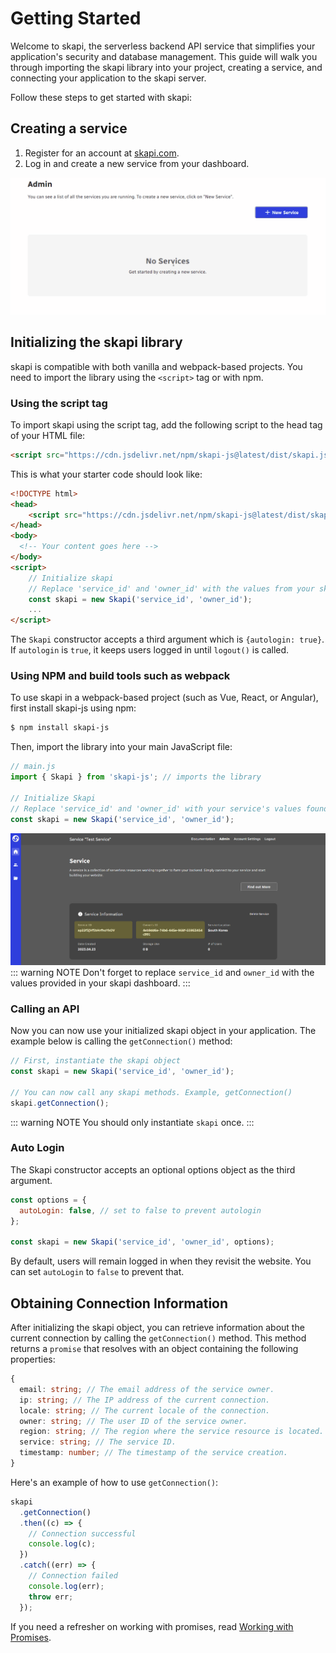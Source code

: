 # Getting Started

Welcome to skapi, the serverless backend API service that simplifies your application's security and database management. This guide will walk you through importing the skapi library into your project, creating a service, and connecting your application to the skapi server.

Follow these steps to get started with skapi:

## Creating a service

1. Register for an account at [skapi.com](https://www.skapi.com/signup).
2. Log in and create a new service from your dashboard.

![How to create a service](../assets/guide.gif)


## Initializing the skapi library

skapi is compatible with both vanilla and webpack-based projects. You need to import the library using the `<script>` tag or with npm.

### Using the script tag

To import skapi using the script tag, add the following script to the head tag of your HTML file:
```html
<script src="https://cdn.jsdelivr.net/npm/skapi-js@latest/dist/skapi.js"></script>
```

This is what your starter code should look like:
```html
<!DOCTYPE html>
<head>
    <script src="https://cdn.jsdelivr.net/npm/skapi-js@latest/dist/skapi.js"></script>
</head>
<body>
  <!-- Your content goes here -->
</body>
<script>
    // Initialize skapi
    // Replace 'service_id' and 'owner_id' with the values from your skapi dashboard.
    const skapi = new Skapi('service_id', 'owner_id');
    ...
</script>
```

The `Skapi` constructor accepts a third argument which is `{autologin: true}`. If `autologin` is `true`, it keeps users logged in until `logout()` is called.

### Using NPM and build tools such as webpack

To use skapi in a webpack-based project (such as Vue, React, or Angular), first install skapi-js using npm:

```sh
$ npm install skapi-js
```

Then, import the library into your main JavaScript file:

```javascript
// main.js
import { Skapi } from 'skapi-js'; // imports the library

// Initialize Skapi
// Replace 'service_id' and 'owner_id' with your service's values found in your skapi dashboard.
const skapi = new Skapi('service_id', 'owner_id');

```
![Get your owner's ID and service ID](../assets/service.jpg)
::: warning NOTE
Don't forget to replace `service_id` and `owner_id` with the values provided in your skapi dashboard.
:::

### Calling an API

Now you can now use your initialized skapi object in your application.
The example below is calling the `getConnection()` method:

```js
// First, instantiate the skapi object
const skapi = new Skapi('service_id', 'owner_id');

// You can now call any skapi methods. Example, getConnection()
skapi.getConnection();
```

::: warning NOTE
You should only instantiate `skapi` once.
:::

### Auto Login

The Skapi constructor accepts an optional options object as the third argument.

```javascript
const options = {
  autoLogin: false, // set to false to prevent autologin
};

const skapi = new Skapi('service_id', 'owner_id', options);
```
By default, users will remain logged in when they revisit the website. You can set `autoLogin` to `false` to prevent that.

## Obtaining Connection Information

After initializing the skapi object, you can retrieve information about the current connection by calling the `getConnection()` method. This method returns a `promise` that resolves with an object containing the following properties:

```typescript
{
  email: string; // The email address of the service owner.
  ip: string; // The IP address of the current connection.
  locale: string; // The current locale of the connection.
  owner: string; // The user ID of the service owner.
  region: string; // The region where the service resource is located.
  service: string; // The service ID.
  timestamp: number; // The timestamp of the service creation.
}
```

Here's an example of how to use `getConnection()`:

```javascript
skapi
  .getConnection()
  .then((c) => {
    // Connection successful
    console.log(c);
  })
  .catch((err) => {
    // Connection failed
    console.log(err);
    throw err;
  });
```
If you need a refresher on working with promises, read [Working with Promises](/the-basics/#working-with-promises).